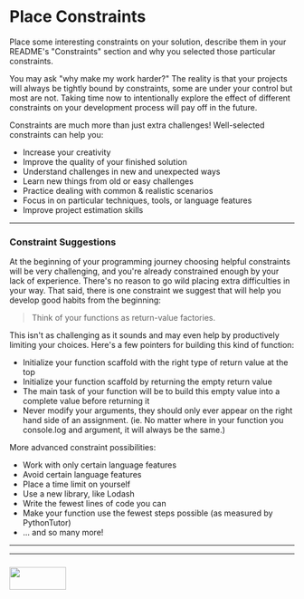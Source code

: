 #  Place Constraints

Place some interesting constraints on your solution, describe them in your README's "Constraints" section and why you selected those particular constraints.  

You may ask "why make my work harder?"  The reality is that your projects will always be tightly bound by constraints, some are under your control but most are not.  Taking time now to intentionally explore the effect of different constraints on your development process will pay off in the future.  

Constraints are much more than just extra challenges!  Well-selected constraints can help you: 
* Increase your creativity
* Improve the quality of your finished solution
* Understand challenges in new and unexpected ways
* Learn new things from old or easy challenges
* Practice dealing with common & realistic scenarios
* Focus in on particular techniques, tools, or language features
* Improve project estimation skills

___

### Constraint Suggestions


At the beginning of your programming journey choosing helpful constraints will be very challenging, and you're already constrained enough by your lack of experience.  There's no reason to go wild placing extra difficulties in your way.  That said, there is one constraint we suggest that will help you develop good habits from the beginning:

> Think of your functions as return-value factories.

This isn't as challenging as it sounds and may even help by productively limiting your choices.  Here's a few pointers for building this kind of function:
* Initialize your function scaffold with the right type of return value at the top
* Initialize your function scaffold by returning the empty return value
* The main task of your function will be to build this empty value into a complete value before returning it
* Never modify your arguments, they should only ever appear on the right hand side of an assignment.  (ie. No matter where in your function you console.log and argument, it will always be the same.)


More advanced constraint possibilities:
* Work with only certain language features
* Avoid certain language features
* Place a time limit on yourself
* Use a new library, like Lodash
* Write the fewest lines of code you can
* Make your function use the fewest steps possible (as measured by PythonTutor)
* ... and so many more!

___
___
### <a href="http://elewa.education/blog" target="_blank"><img src="https://user-images.githubusercontent.com/18554853/34921062-506450ae-f97d-11e7-875f-6feeb26ad72d.png" width="100" height="40"/></a>